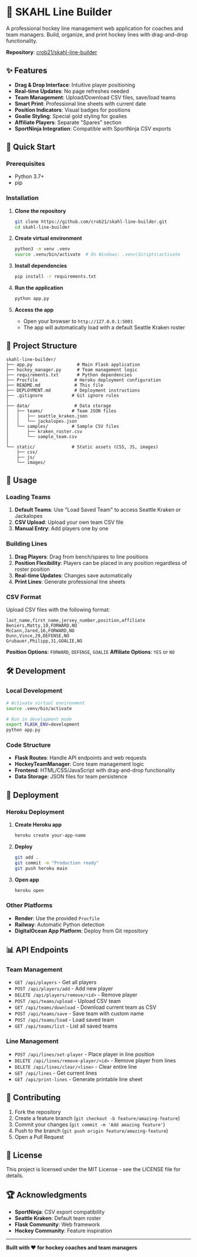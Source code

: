 # 🏒 SKAHL Line Builder

A professional hockey line management web application for coaches and team managers. Build, organize, and print hockey lines with drag-and-drop functionality.

**Repository**: [crob21/skahl-line-builder](https://github.com/crob21/skahl-line-builder)

## ✨ Features

- **Drag & Drop Interface**: Intuitive player positioning
- **Real-time Updates**: No page refreshes needed
- **Team Management**: Upload/Download CSV files, save/load teams
- **Smart Print**: Professional line sheets with current date
- **Position Indicators**: Visual badges for positions
- **Goalie Styling**: Special gold styling for goalies
- **Affiliate Players**: Separate "Spares" section
- **SportNinja Integration**: Compatible with SportNinja CSV exports

## 🚀 Quick Start

### Prerequisites
- Python 3.7+
- pip

### Installation

1. **Clone the repository**
   ```bash
   git clone https://github.com/crob21/skahl-line-builder.git
   cd skahl-line-builder
   ```

2. **Create virtual environment**
   ```bash
   python3 -m venv .venv
   source .venv/bin/activate  # On Windows: .venv\Scripts\activate
   ```

3. **Install dependencies**
   ```bash
   pip install -r requirements.txt
   ```

4. **Run the application**
   ```bash
   python app.py
   ```

5. **Access the app**
   - Open your browser to `http://127.0.0.1:5001`
   - The app will automatically load with a default Seattle Kraken roster

## 📁 Project Structure

```
skahl-line-builder/
├── app.py                 # Main Flask application
├── hockey_manager.py      # Team management logic
├── requirements.txt       # Python dependencies
├── Procfile              # Heroku deployment configuration
├── README.md             # This file
├── DEPLOYMENT.md         # Deployment instructions
├── .gitignore           # Git ignore rules
│
├── data/                 # Data storage
│   ├── teams/           # Team JSON files
│   │   ├── seattle_kraken.json
│   │   └── jackalopes.json
│   └── samples/         # Sample CSV files
│       ├── kraken_roster.csv
│       └── sample_team.csv
│
└── static/              # Static assets (CSS, JS, images)
    ├── css/
    ├── js/
    └── images/
```

## 🎯 Usage

### Loading Teams
1. **Default Teams**: Use "Load Saved Team" to access Seattle Kraken or Jackalopes
2. **CSV Upload**: Upload your own team CSV file
3. **Manual Entry**: Add players one by one

### Building Lines
1. **Drag Players**: Drag from bench/spares to line positions
2. **Position Flexibility**: Players can be placed in any position regardless of roster position
3. **Real-time Updates**: Changes save automatically
4. **Print Lines**: Generate professional line sheets

### CSV Format
Upload CSV files with the following format:
```csv
last_name,first_name,jersey_number,position,affiliate
Beniers,Matty,10,FORWARD,NO
McCann,Jared,16,FORWARD,NO
Dunn,Vince,29,DEFENSE,NO
Grubauer,Philipp,31,GOALIE,NO
```

**Position Options**: `FORWARD`, `DEFENSE`, `GOALIE`
**Affiliate Options**: `YES` or `NO`

## 🛠 Development

### Local Development
```bash
# Activate virtual environment
source .venv/bin/activate

# Run in development mode
export FLASK_ENV=development
python app.py
```

### Code Structure
- **Flask Routes**: Handle API endpoints and web requests
- **HockeyTeamManager**: Core team management logic
- **Frontend**: HTML/CSS/JavaScript with drag-and-drop functionality
- **Data Storage**: JSON files for team persistence

## 🚀 Deployment

### Heroku Deployment
1. **Create Heroku app**
   ```bash
   heroku create your-app-name
   ```

2. **Deploy**
   ```bash
   git add .
   git commit -m "Production ready"
   git push heroku main
   ```

3. **Open app**
   ```bash
   heroku open
   ```

### Other Platforms
- **Render**: Use the provided `Procfile`
- **Railway**: Automatic Python detection
- **DigitalOcean App Platform**: Deploy from Git repository

## 📊 API Endpoints

### Team Management
- `GET /api/players` - Get all players
- `POST /api/players/add` - Add new player
- `DELETE /api/players/remove/<id>` - Remove player
- `POST /api/teams/upload` - Upload CSV team
- `GET /api/teams/download` - Download current team as CSV
- `POST /api/teams/save` - Save team with custom name
- `POST /api/teams/load` - Load saved team
- `GET /api/teams/list` - List all saved teams

### Line Management
- `POST /api/lines/set-player` - Place player in line position
- `DELETE /api/lines/remove-player/<id>` - Remove player from lines
- `DELETE /api/lines/clear/<line>` - Clear entire line
- `GET /api/lines` - Get current lines
- `GET /api/print-lines` - Generate printable line sheet

## 🤝 Contributing

1. Fork the repository
2. Create a feature branch (`git checkout -b feature/amazing-feature`)
3. Commit your changes (`git commit -m 'Add amazing feature'`)
4. Push to the branch (`git push origin feature/amazing-feature`)
5. Open a Pull Request

## 📝 License

This project is licensed under the MIT License - see the LICENSE file for details.

## 🏆 Acknowledgments

- **SportNinja**: CSV export compatibility
- **Seattle Kraken**: Default team roster
- **Flask Community**: Web framework
- **Hockey Community**: Feature inspiration

---

**Built with ❤️ for hockey coaches and team managers**